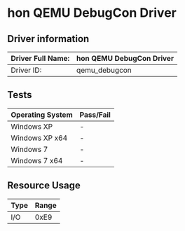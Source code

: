 # hon QEMU DebugCon Driver

## Driver information
| Driver Full Name: | hon QEMU DebugCon Driver |
|-------------------|--------------------------|
| Driver ID:        | qemu_debugcon            |

## Tests
| Operating System | Pass/Fail |
|------------------|-----------|
| Windows XP       | -         |
| Windows XP x64   | -         |
| Windows 7        | -         |
| Windows 7 x64    | -         |

## Resource Usage
| Type | Range |
|------|-------|
| I/O  | 0xE9  |
